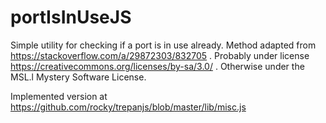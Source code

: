 # portIsInUseJS

Simple utility for checking if a port is in use already.
Method adapted from https://stackoverflow.com/a/29872303/832705 .
Probably under license https://creativecommons.org/licenses/by-sa/3.0/ .
Otherwise under the MSL.l Mystery Software License.

Implemented version at https://github.com/rocky/trepanjs/blob/master/lib/misc.js
